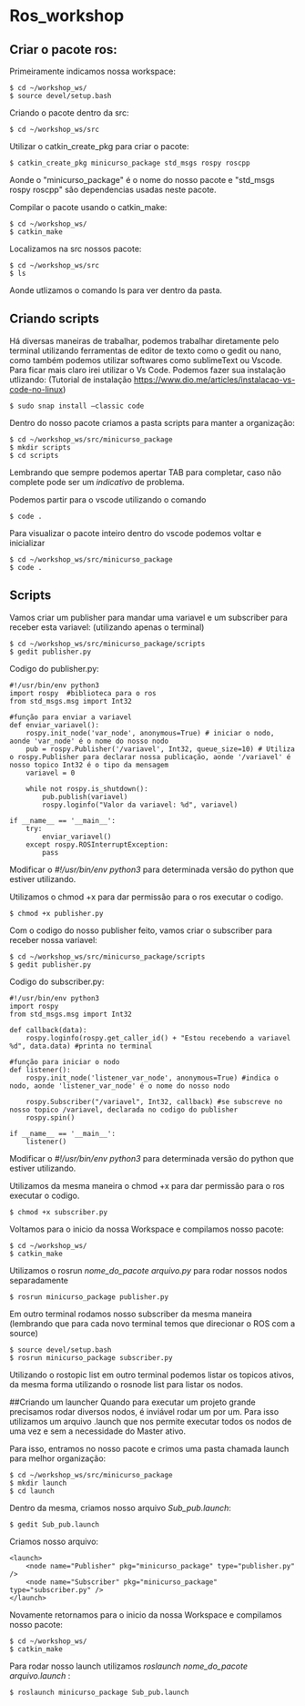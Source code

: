 # Ros_workshop

## Criar o pacote ros:
Primeiramente indicamos nossa workspace:
```
$ cd ~/workshop_ws/
$ source devel/setup.bash
```

Criando o pacote dentro da src:
```
$ cd ~/workshop_ws/src
```

Utilizar o catkin_create_pkg para criar o pacote:
```
$ catkin_create_pkg minicurso_package std_msgs rospy roscpp
```
Aonde o "minicurso_package" é o nome do nosso pacote e "std_msgs rospy roscpp" são dependencias usadas neste pacote.

Compilar o pacote usando o catkin_make: 
```
$ cd ~/workshop_ws/
$ catkin_make
```
Localizamos na src nossos pacote:
```
$ cd ~/workshop_ws/src
$ ls 
```
Aonde utlizamos o comando ls para ver dentro da pasta.

## Criando scripts
Há diversas maneiras de trabalhar, podemos trabalhar diretamente pelo terminal utilizando ferramentas de editor de texto como o gedit ou nano, como também podemos utilizar softwares como sublimeText ou Vscode. Para ficar mais claro irei utilizar o Vs Code.
Podemos fazer sua instalação utlizando: (Tutorial de instalação https://www.dio.me/articles/instalacao-vs-code-no-linux)
```
$ sudo snap install –classic code
```
Dentro do nosso pacote criamos a pasta scripts para manter a organização:
```
$ cd ~/workshop_ws/src/minicurso_package
$ mkdir scripts
$ cd scripts
```
Lembrando que sempre podemos apertar TAB para completar, caso não complete pode ser um *indicativo* de problema.

Podemos partir para o vscode utilizando o comando
```
$ code .
```

Para visualizar o pacote inteiro dentro do vscode podemos voltar e inicializar
```
$ cd ~/workshop_ws/src/minicurso_package
$ code .

```
## Scripts
Vamos criar um publisher para mandar uma variavel e um subscriber para receber esta variavel: (utilizando apenas o terminal)
```
$ cd ~/workshop_ws/src/minicurso_package/scripts
$ gedit publisher.py

```
Codigo do publisher.py:
```
#!/usr/bin/env python3 
import rospy  #biblioteca para o ros
from std_msgs.msg import Int32

#função para enviar a variavel
def enviar_variavel():
    rospy.init_node('var_node', anonymous=True) # iniciar o nodo, aonde 'var_node' é o nome do nosso nodo
    pub = rospy.Publisher('/variavel', Int32, queue_size=10) # Utiliza o rospy.Publisher para declarar nossa publicação, aonde '/variavel' é nosso topico Int32 é o tipo da mensagem 
    variavel = 0
    
    while not rospy.is_shutdown():
        pub.publish(variavel)
        rospy.loginfo("Valor da variavel: %d", variavel)
    
if __name__ == '__main__':
    try:
        enviar_variavel()
    except rospy.ROSInterruptException:
        pass

```
Modificar o *#!/usr/bin/env python3* para determinada versão do python que estiver utilizando.

Utilizamos o chmod +x para dar permissão para o ros executar o codigo.
```
$ chmod +x publisher.py
```

Com o codigo do nosso publisher feito, vamos criar o subscriber para receber nossa variavel:
```
$ cd ~/workshop_ws/src/minicurso_package/scripts
$ gedit publisher.py
```

Codigo do subscriber.py:
```
#!/usr/bin/env python3
import rospy
from std_msgs.msg import Int32

def callback(data):
    rospy.loginfo(rospy.get_caller_id() + "Estou recebendo a variavel %d", data.data) #printa no terminal 
    
#função para iniciar o nodo
def listener():
    rospy.init_node('listener_var_node', anonymous=True) #indica o nodo, aonde 'listener_var_node' é o nome do nosso nodo

    rospy.Subscriber("/variavel", Int32, callback) #se subscreve no nosso topico /variavel, declarada no codigo do publisher 
    rospy.spin() 

if __name__ == '__main__':
    listener()

```
Modificar o *#!/usr/bin/env python3* para determinada versão do python que estiver utilizando.

Utilizamos da mesma maneira o chmod +x para dar permissão para o ros executar o codigo.
```
$ chmod +x subscriber.py
```

Voltamos para o inicio da nossa Workspace e compilamos nosso pacote:
```
$ cd ~/workshop_ws/
$ catkin_make
```

Utilizamos o rosrun *nome_do_pacote arquivo.py* para rodar nossos nodos separadamente
```
$ rosrun minicurso_package publisher.py
```

Em outro terminal rodamos nosso subscriber da mesma maneira (lembrando que para cada novo terminal temos que direcionar o ROS com a source)
```
$ source devel/setup.bash
$ rosrun minicurso_package subscriber.py
```

Utilizando o rostopic list em outro terminal podemos listar os topicos ativos, da mesma forma utilizando o rosnode list para listar os nodos.

##Criando um launcher 
Quando para executar um projeto grande precisamos rodar diversos nodos, é inviável rodar um por um. Para isso utilizamos um arquivo .launch que nos permite executar todos os nodos de uma vez e sem a necessidade do Master ativo.

Para isso, entramos no nosso pacote e crimos uma pasta chamada launch para melhor organização:
```
$ cd ~/workshop_ws/src/minicurso_package
$ mkdir launch
$ cd launch
```

Dentro da mesma, criamos nosso arquivo *Sub_pub.launch*:
```
$ gedit Sub_pub.launch

```

Criamos nosso arquivo:
```
<launch>
    <node name="Publisher" pkg="minicurso_package" type="publisher.py" />
    <node name="Subscriber" pkg="minicurso_package" type="subscriber.py" />
</launch>
```

Novamente retornamos para o inicio da nossa Workspace e compilamos nosso pacote:
```
$ cd ~/workshop_ws/
$ catkin_make
```

Para rodar nosso launch utilizamos *roslaunch nome_do_pacote arquivo.launch* :
```
$ roslaunch minicurso_package Sub_pub.launch

```


